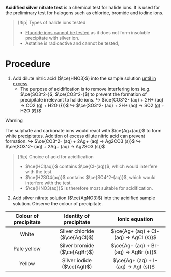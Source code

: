 **Acidified silver nitrate test** is a chemical test for halide ions. It is used for the preliminary test for halogens such as chloride, bromide and iodine ions.

> [!tip] Types of halide ions tested
> - <u>Fluoride ions cannot be tested</u> as it does not form insoluble precipitate with silver ion.
> - Astatine is radioactive and cannot be tested,

# Procedure
1. Add <span class="hi-blue">dilute nitric acid</span> ($\ce{HNO3}$) into the sample solution <u>until in excess</u>.
	- The purpose of acidification is to <span class="hi-green">remove interfering ions</span> (e.g. $\ce{SO3^2-}$, $\ce{CO3^2-}$) to prevent the formation of precipitate irrelevant to halide ions.
	  ↪ $\ce{CO3^2- (aq) + 2H+ (aq) -> CO2 (g) + H2O (ℓ)}$
	  ↪ $\ce{SO3^2- (aq) + 2H+ (aq) -> SO2 (g) + H2O (ℓ)}$

> [!warning]
> The sulphate and carbonate ions would react with $\ce{Ag+(aq)}$ to form white precipitates. Addition of excess dilute nitric acid can prevent formation.
> ↪ $\ce{CO3^2- (aq) + 2Ag+ (aq) -> Ag2CO3 (s)}$
> ↪ $\ce{SO3^2- (aq) + 2Ag+ (aq) -> Ag2SO3 (s)}$

> [!tip] Choice of acid for acidification
> - $\ce{HCl(aq)}$ contains $\ce{Cl-(aq)}$, which would interfere with the test.
> - $\ce{H2SO4(aq)}$ contains $\ce{SO4^2-(aq)}$, which would interfere with the test.
> - $\ce{HNO3(aq)}$ is therefore most suitable for acidification.

2. Add <span class="hi-blue">silver nitrate solution</span> ($\ce{AgNO3}$) into the acidified sample solution. Observe the colour of precipitate.

| Colour of precipitate | Identity of precipitate | Ionic equation |
| :--: | :--: | :--: |
| White | Silver chloride ($\ce{AgCl}$) | $\ce{Ag+ (aq) + Cl- (aq) -> AgCl (s)}$ |
| Pale yellow | Silver bromide ($\ce{AgBr}$) | $\ce{Ag+ (aq) + Br- (aq) -> AgBr (s)}$ |
| Yellow | Silver iodide ($\ce{AgI}$) | $\ce{Ag+ (aq) + I- (aq) -> AgI (s)}$ |

